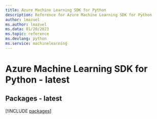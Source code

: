 ```yaml
---
title: Azure Machine Learning SDK for Python
description: Reference for Azure Machine Learning SDK for Python
author: lmazuel
ms.author: lmazuel
ms.data: 01/20/2023
ms.topic: reference
ms.devlang: python
ms.service: machinelearning
---
```

# Azure Machine Learning SDK for Python - latest
## Packages - latest
[!INCLUDE [packages](machine-learning-index.md)]